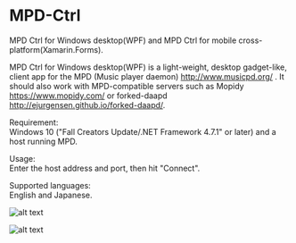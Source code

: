 # MPD-Ctrl

MPD Ctrl for Windows desktop(WPF) and MPD Ctrl for mobile cross-platform(Xamarin.Forms).

MPD Ctrl for Windows desktop(WPF) is a light-weight, desktop gadget-like, client app for the MPD (Music player daemon) http://www.musicpd.org/ . It should also work with MPD-compatible servers such as Mopidy https://www.mopidy.com/ or forked-daapd http://ejurgensen.github.io/forked-daapd/.

Requirement:  
Windows 10 ("Fall Creators Update/.NET Framework 4.7.1" or later) and a host running MPD.  
  
Usage:  
Enter the host address and port, then hit "Connect".   
  
Supported languages:  
English and Japanese.
  
![alt text](https://github.com/torumyax/MPD-Ctrl/blob/master/WpfMPD/files/bin/MPD-Ctrl_Screenshot1.png?raw=true)  

  
  
![alt text](https://github.com/torumyax/MPD-Ctrl/blob/master/WpfMPD/files/bin/MPD-Ctrl_Screenshot_setting.png?raw=true)  
